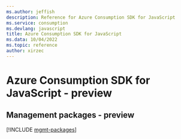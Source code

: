 ```yaml
---
ms.author: jeffish
description: Reference for Azure Consumption SDK for JavaScript
ms.service: consumption
ms.devlang: javascript
title: Azure Consumption SDK for JavaScript
ms.data: 10/04/2022
ms.topic: reference
author: xirzec
---
```

# Azure Consumption SDK for JavaScript - preview

## Management packages - preview
[!INCLUDE [mgmt-packages](consumption-mgmt-index.md)]